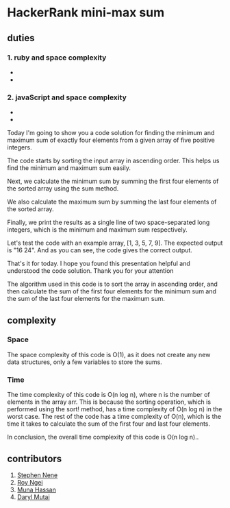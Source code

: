 # HackerRank mini-max sum

## duties
### 1. ruby and space complexity
-
-

### 2. javaScript and space complexity
-
-

Today I'm going to show you a code solution for finding the minimum and maximum sum of exactly four elements from a given array of five positive integers.

The code starts by sorting the input array in ascending order. This helps us find the minimum and maximum sum easily.

Next, we calculate the minimum sum by summing the first four elements of the sorted array using the sum method.

We also calculate the maximum sum by summing the last four elements of the sorted array.

Finally, we print the results as a single line of two space-separated long integers, which is the minimum and maximum sum respectively.

Let's test the code with an example array, [1, 3, 5, 7, 9]. The expected output is "16 24". And as you can see, the code gives the correct output.

That's it for today. I hope you found this presentation helpful and understood the code solution. Thank you for your attention


The algorithm used in this code is to sort the array in ascending order, and then calculate the sum of the first four elements for the minimum sum and the sum of the last four elements for the maximum sum.
## complexity
### Space
The space complexity of this code is O(1), as it does not create any new data structures, only a few variables to store the sums.
### Time
The time complexity of this code is O(n log n), where n is the number of elements in the array arr. This is because the sorting operation, which is performed using the sort! method, has a time complexity of O(n log n) in the worst case. The rest of the code has a time complexity of O(n), which is the time it takes to calculate the sum of the first four and last four elements.

In conclusion, the overall time complexity of this code is O(n log n)..

## contributors
1. [Stephen Nene](stephen.nene@student.moringaschool.com)
2. [Roy Ngei](roy.ngei@student.moringaschool.com)
3. [Muna Hassan](muna.hassan@student.moringaschool.com)
4. [Daryl Mutai](daryl.mutai@student.moringaschool.com)



